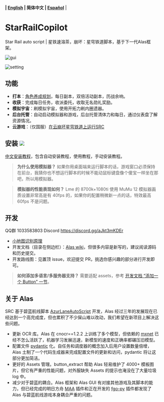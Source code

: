 **| [English](README_en.md) | 简体中文 | [Español](README_es.md)** |


# StarRailCopilot

Star Rail auto script | 星铁速溶茶，崩坏：星穹铁道脚本，基于下一代Alas框架。

![gui](https://raw.githubusercontent.com/wiki/LmeSzinc/StarRailCopilot/README.assets/gui_cn.png)

![setting](https://raw.githubusercontent.com/wiki/LmeSzinc/StarRailCopilot/README.assets/setting_cn.png)

## 功能

- **打本**：[角色养成规划](https://github.com/LmeSzinc/StarRailCopilot/wiki/Planner_cn)，每日副本，双倍活动副本，历战余响。
- **收获**：完成每日任务，收派委托，收取无名勋礼奖励。
- **模拟宇宙**：刷模拟宇宙，使用开拓力刷内圈遗器。
- **后台托管**：自动启动模拟器和游戏，后台托管清体力和每日，通过仪表盘了解资源情况。
- **云游戏**：（仅国服）[在云崩坏星穹铁道上运行SRC](https://github.com/LmeSzinc/StarRailCopilot/wiki/Cloud_cn)

## 安装 [![](https://img.shields.io/github/downloads/LmeSzinc/StarRailCopilot/total?color=4e4c97)](https://github.com/LmeSzinc/StarRailCopilot/releases)

[中文安装教程](https://github.com/LmeSzinc/StarRailCopilot/wiki/Installation_cn)，包含自动安装教程，使用教程，手动安装教程。

> **为什么使用模拟器？** 如果你用桌面端来运行脚本的话，游戏窗口必须保持在前台，我猜你也不想运行脚本的时候不能动鼠标键盘像个傻宝一样坐在那吧，所以用模拟器。

> **模拟器的性能表现如何？** Lme 的 8700k+1080ti 使用 MuMu 12 模拟器画质设置非常高是有 40fps 的，如果你的配置稍微新一点的话，特效最高 60fps 不是问题。

## 开发

QQ群 1033583803
Discord https://discord.gg/aJkt3mKDEr

- [小地图识别原理](https://github.com/LmeSzinc/StarRailCopilot/wiki/MinimapTracking)
- 开发文档（目录在侧边栏）：[Alas wiki](https://github.com/LmeSzinc/AzurLaneAutoScript/wiki/1.-Start)，但很多内容是新写的，建议阅读源码和历史提交。
- 开发路线图：见置顶 issue，欢迎提交 PR，挑选你感兴趣的部分进行开发即可。

> **如何添加多语言/多服务器支持？** 需要适配 assets，参考 [开发文档 “添加一个 Button” 一节](https://github.com/LmeSzinc/AzurLaneAutoScript/wiki/4.1.-Detection-objects#%E6%B7%BB%E5%8A%A0%E4%B8%80%E4%B8%AA-button)。

## 关于 Alas

SRC 基于碧蓝航线脚本 [AzurLaneAutoScript](https://github.com/LmeSzinc/AzurLaneAutoScript) 开发，Alas 经过三年的发展现在已经达到一个高完成度，但也累积了不少屎山难以改动，我们希望在新项目上解决这些问题。

- 更新 OCR 库。Alas 在 cnocr==1.2.2 上训练了多个模型，但依赖的 [mxnet](https://github.com/apache/mxnet) 已经不怎么活跃了，机器学习发展迅速，新模型的速度和正确率都碾压旧模型。
- 配置文件 [pydantic](https://github.com/pydantic/pydantic) 化。自任务和调度器的概念加入后用户设置数量倍增，Alas 土制了一个代码生成器来完成配置文件的更新和访问，pydantic 将让这部分更加简洁。
- 更好的 Assets 管理。button_extract 帮助 Alas 轻易维护了 4000+ 模板图片，但它有严重的性能问题，对外服缺失 Assets 的提示也淹没在了大量垃圾 log 中。
- 减少对于碧蓝的耦合。Alas 框架和 Alas GUI 有对接其他游戏及其脚本的能力，但已经完成的明日方舟 [MAA](https://github.com/MaaAssistantArknights/MaaAssistantArknights) 插件和正在开发的 [fgo-py](https://github.com/hgjazhgj/FGO-py) 插件都发现了 Alas 与碧蓝航线游戏本身耦合严重的问题。

